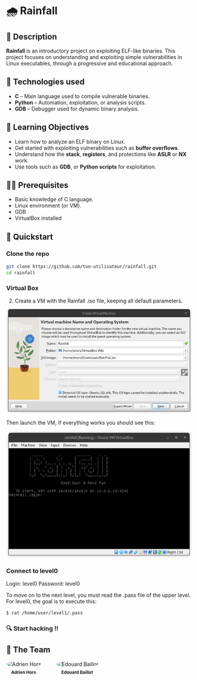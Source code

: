 # 🌧️ Rainfall

## 📌 Description

**Rainfall** is an introductory project on exploiting ELF-like binaries.
This project focuses on understanding and exploiting simple vulnerabilities in Linux executables, through a progressive and educational approach.

## 🧰 Technologies used

- **C** – Main language used to compile vulnerable binaries.
- **Python** – Automation, exploitation, or analysis scripts.
- **GDB** – Debugger used for dynamic binary analysis.


## 🎯 Learning Objectives

- Learn how to analyze an ELF binary on Linux.
- Get started with exploiting vulnerabilities such as **buffer overflows**.
- Understand how the **stack**, **registers**, and protections like **ASLR** or **NX** work.
- Use tools such as **GDB**, or **Python scripts** for exploitation.

## 🧑‍💻 Prerequisites

- Basic knowledge of C language. 
- Linux environment (or VM).
- GDB
- VirtualBox installed

## 🚀 Quickstart


### Clone the repo

```bash
git clone https://github.com/ton-utilisateur/rainfall.git
cd rainfall
```
### Virtual Box

2. Create a VM with the Rainfall .iso file, keeping all default parameters.

![image info](./assets/VirtualBox.png)

Then launch the VM, if everything works you should see this:

![image info](./assets/RainfallHome.png)

### Connect to level0

Login: level0
Password: level0

To move on to the next level, you must read the .pass file of the upper level.
For level0, the goal is to execute this:

```bash
$ cat /home/user/level1/.pass
```

### 🔍 Start hacking !!


## 👥 The Team 

<div style="display: flex; gap: 40px; justify-content: flex-start; align-items: center;">
  <a href="https://github.com/adrih1" style="text-align: center; text-decoration: none; color: inherit;">
    <img src="https://github.com/adrih1.png" width="80" style="border-radius: 50%;" alt="Adrien Hors"/>
    <br/>
    <sub><b>Adrien Hors</b></sub>
  </a>
  <a href="https://github.com/Illouminus" style="text-align: center; text-decoration: none; color: inherit;">
    <img src="https://github.com/Illouminus.png" width="80" style="border-radius: 50%;" alt="Edouard Baillot"/>
    <br/>
    <sub><b>Edouard Baillot</b></sub>
  </a>
</div>


